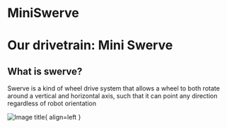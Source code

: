 # MiniSwerve

# Our drivetrain: Mini Swerve

## What is swerve?
Swerve is a kind of wheel drive system that allows a wheel to both rotate around a vertical and horizontal axis, such that it can point any direction regardless of robot orientation

![Image title](https://github.com/Blockheads-2/Blockheads2022-23-Hardware/assets/swervemachinepic1.png){ align=left }

